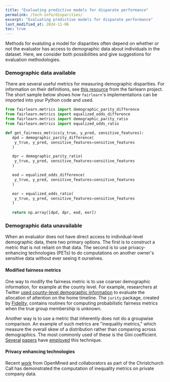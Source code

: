 ```yaml
---
title: "Evaluating predictive models for disparate performance"
permalink: /tech-info/disparities/
excerpt: "Evaluating predictive models for disparate performance"
last_modified_at: 2024-11-06
toc: true
---
```


Methods for evaluting a model for disparities often depend on whether or not the evaluator has access to demographic data
about individuals in the dataset. Here, we consider both possibilities and give suggestions for evaluation methodologies. 

### Demographic data available

There are several useful metrics for measuring demographic disparities. For information on their definitions, see [this resource](https://fairlearn.org/main/user_guide/assessment/common_fairness_metrics.html) from the fairlearn project. The short sample below shows how `fairlearn`'s implementations can be imported into your Python code and used.  

```python
from fairlearn.metrics import demographic_parity_difference
from fairlearn.metrics import equalized_odds_difference
from fairlearn.metrics import demographic_parity_ratio
from fairlearn.metrics import equalized_odds_ratio

def get_fairness_metrics(y_true, y_pred, sensitive_features):
   dpd = demographic_parity_difference(
    y_true, y_pred, sensitive_features=sensitive_features
   )

   dpr = demographic_parity_ratio(
    y_true, y_pred, sensitive_features=sensitive_features
   )

   eod = equalized_odds_difference(
    y_true, y_pred, sensitive_features=sensitive_features
   )

   eor = equalized_odds_ratio(
    y_true, y_pred, sensitive_features=sensitive_features
   )
   
   return np.array([dpd, dpr, eod, eor])
```

### Demographic data unavailable

When an evaluator does not have direct access to individual-level demographic data, there two primary options. The first is to construct a metric that is not reliant on that data. The second is to use privacy-enhancing technologies (PETs) to do computations on another owner's sensitive data without ever seeing it ourselves.

#### Modified fairness metrics

One way to modify the fairness metric is to use coarser demographic information, for example at the county level. For example, researchers at Twitter [used county-level demographic information](https://arxiv.org/abs/2211.08667) to evaluate the allocation of attention on the home timeline. The `jurity` package, created by [Fidelity](https://github.com/fidelity/jurity), contains routines for computing probabilistic fairness metrics when the true group membership is unknown. 

Another way is to use a metric that inherently does not do a groupwise comparison. An example of such metrics are "inequality metrics," which measure the overall skew of a distribution rather than comparing across demographics. The most commonly used of these is the Gini coefficient. [Several](https://dl.acm.org/doi/10.1145/3219819.3220046) [papers](https://arxiv.org/abs/2002.05819) have [employed](https://arxiv.org/abs/2202.01615) this technique. 

#### Privacy enhancing technologies

Recent [work](https://www.christchurchcall.org/safe-secure-private-research-finds-third-parties-can-audit-online-algorithms/) from OpenMined and collaborators as part of the Christchurch Call has demonstrated the computation of inequality metrics on private company data. 